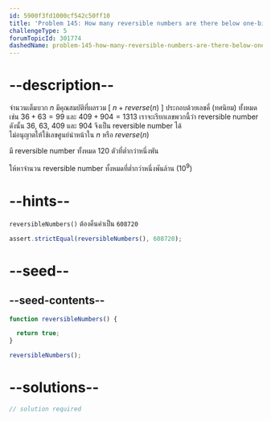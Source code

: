 ```yaml
---
id: 5900f3fd1000cf542c50ff10
title: 'Problem 145: How many reversible numbers are there below one-billion?'
challengeType: 5
forumTopicId: 301774
dashedName: problem-145-how-many-reversible-numbers-are-there-below-one-billion
---
```


# --description--

จำนวนเต็มบวก $n$ มีคุณสมบัติที่ผลรวม [ $n + reverse(n)$ ] ประกอบด้วยเลขคี่ (ทศนิยม) ทั้งหมด เช่น $36 + 63 = 99$ และ $409 + 904 = 1313$ เราจะเรียกเลขพวกนี้ว่า reversible number  
ดังนั้น 36, 63, 409 และ 904 จึงเป็น reversible number ได้  
ไม่อนุญาตให้ใช้เลขศูนย์นำหน้าใน $n$ หรือ $reverse(n)$

มี reversible number ทั้งหมด 120 ตัวที่ต่ำกว่าหนึ่งพัน

ให้หาจำนวน reversible number ทั้งหมดที่ต่ำกว่าหนึ่งพันล้าน (${10}^9$)

# --hints--

`reversibleNumbers()` ต้องคืนค่าเป็น `608720`

```js
assert.strictEqual(reversibleNumbers(), 608720);
```

# --seed--

## --seed-contents--

```js
function reversibleNumbers() {

  return true;
}

reversibleNumbers();
```

# --solutions--

```js
// solution required
```
